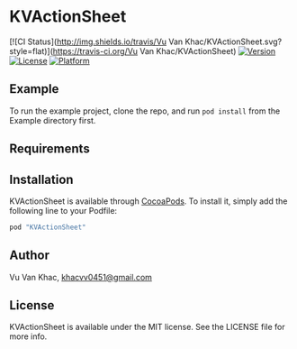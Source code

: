 # KVActionSheet

[![CI Status](http://img.shields.io/travis/Vu Van Khac/KVActionSheet.svg?style=flat)](https://travis-ci.org/Vu Van Khac/KVActionSheet)
[![Version](https://img.shields.io/cocoapods/v/KVActionSheet.svg?style=flat)](http://cocoapods.org/pods/KVActionSheet)
[![License](https://img.shields.io/cocoapods/l/KVActionSheet.svg?style=flat)](http://cocoapods.org/pods/KVActionSheet)
[![Platform](https://img.shields.io/cocoapods/p/KVActionSheet.svg?style=flat)](http://cocoapods.org/pods/KVActionSheet)

## Example

To run the example project, clone the repo, and run `pod install` from the Example directory first.

## Requirements

## Installation

KVActionSheet is available through [CocoaPods](http://cocoapods.org). To install
it, simply add the following line to your Podfile:

```ruby
pod "KVActionSheet"
```

## Author

Vu Van Khac, khacvv0451@gmail.com

## License

KVActionSheet is available under the MIT license. See the LICENSE file for more info.
